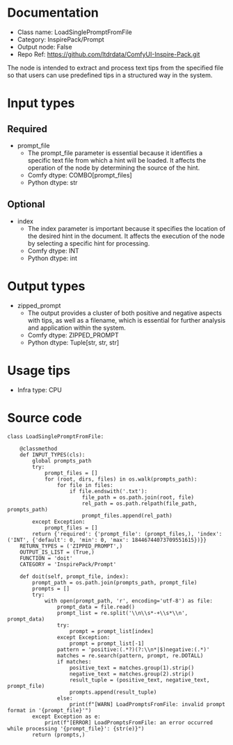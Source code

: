 # Documentation
- Class name: LoadSinglePromptFromFile
- Category: InspirePack/Prompt
- Output node: False
- Repo Ref: https://github.com/ltdrdata/ComfyUI-Inspire-Pack.git

The node is intended to extract and process text tips from the specified file so that users can use predefined tips in a structured way in the system.

# Input types
## Required
- prompt_file
    - The prompt_file parameter is essential because it identifies a specific text file from which a hint will be loaded. It affects the operation of the node by determining the source of the hint.
    - Comfy dtype: COMBO[prompt_files]
    - Python dtype: str
## Optional
- index
    - The index parameter is important because it specifies the location of the desired hint in the document. It affects the execution of the node by selecting a specific hint for processing.
    - Comfy dtype: INT
    - Python dtype: int

# Output types
- zipped_prompt
    - The output provides a cluster of both positive and negative aspects with tips, as well as a filename, which is essential for further analysis and application within the system.
    - Comfy dtype: ZIPPED_PROMPT
    - Python dtype: Tuple[str, str, str]

# Usage tips
- Infra type: CPU

# Source code
```
class LoadSinglePromptFromFile:

    @classmethod
    def INPUT_TYPES(cls):
        global prompts_path
        try:
            prompt_files = []
            for (root, dirs, files) in os.walk(prompts_path):
                for file in files:
                    if file.endswith('.txt'):
                        file_path = os.path.join(root, file)
                        rel_path = os.path.relpath(file_path, prompts_path)
                        prompt_files.append(rel_path)
        except Exception:
            prompt_files = []
        return {'required': {'prompt_file': (prompt_files,), 'index': ('INT', {'default': 0, 'min': 0, 'max': 18446744073709551615})}}
    RETURN_TYPES = ('ZIPPED_PROMPT',)
    OUTPUT_IS_LIST = (True,)
    FUNCTION = 'doit'
    CATEGORY = 'InspirePack/Prompt'

    def doit(self, prompt_file, index):
        prompt_path = os.path.join(prompts_path, prompt_file)
        prompts = []
        try:
            with open(prompt_path, 'r', encoding='utf-8') as file:
                prompt_data = file.read()
                prompt_list = re.split('\\n\\s*-+\\s*\\n', prompt_data)
                try:
                    prompt = prompt_list[index]
                except Exception:
                    prompt = prompt_list[-1]
                pattern = 'positive:(.*?)(?:\\n*|$)negative:(.*)'
                matches = re.search(pattern, prompt, re.DOTALL)
                if matches:
                    positive_text = matches.group(1).strip()
                    negative_text = matches.group(2).strip()
                    result_tuple = (positive_text, negative_text, prompt_file)
                    prompts.append(result_tuple)
                else:
                    print(f"[WARN] LoadPromptsFromFile: invalid prompt format in '{prompt_file}'")
        except Exception as e:
            print(f"[ERROR] LoadPromptsFromFile: an error occurred while processing '{prompt_file}': {str(e)}")
        return (prompts,)
```